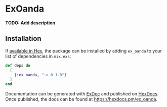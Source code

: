 # ExOanda

**TODO: Add description**

## Installation

If [available in Hex](https://hex.pm/docs/publish), the package can be installed
by adding `ex_oanda` to your list of dependencies in `mix.exs`:

```elixir
def deps do
  [
    {:ex_oanda, "~> 0.1.0"}
  ]
end
```

Documentation can be generated with [ExDoc](https://github.com/elixir-lang/ex_doc)
and published on [HexDocs](https://hexdocs.pm). Once published, the docs can
be found at <https://hexdocs.pm/ex_oanda>.


